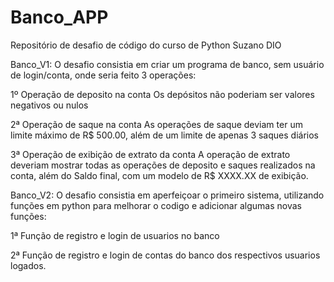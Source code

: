 # Banco_APP
Repositório de desafio de código do curso de Python Suzano DIO

Banco_V1:
O desafio consistia em criar um programa de banco, sem usuário de login/conta, onde seria feito 3 operações:

1º Operação de deposito na conta
  Os depósitos não poderiam ser valores negativos ou nulos

2ª Operação de saque na conta
  As operações de saque deviam ter um limite máximo de R$ 500.00, além de um limite de apenas 3 saques diários

3ª Operação de exibição de extrato da conta
  A operação de extrato deveriam mostrar todas as operações de deposito e saques realizados na conta, além do Saldo final, com um modelo de R$ XXXX.XX de exibição.

  Banco_V2:
  O desafio consistia em aperfeiçoar o primeiro sistema, utilizando funções em python para melhorar o codigo e adicionar algumas novas funções:

  1ª Função de registro e login de usuarios no banco

  2ª Função de registro e login de contas do banco dos respectivos usuarios logados.
